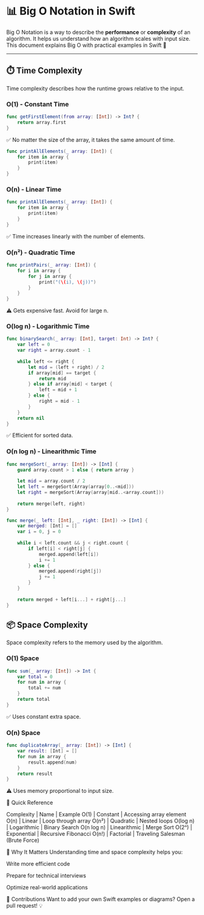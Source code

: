 # 📊 Big O Notation in Swift

Big O Notation is a way to describe the **performance** or **complexity** of an algorithm. It helps us understand how an algorithm scales with input size. This document explains Big O with practical examples in Swift 🚀

---

## ⏱️ Time Complexity

Time complexity describes how the runtime grows relative to the input.

### O(1) - Constant Time

```swift
func getFirstElement(from array: [Int]) -> Int? {
    return array.first
}
```

✅ No matter the size of the array, it takes the same amount of time.

```swift
func printAllElements(_ array: [Int]) {
    for item in array {
        print(item)
    }
}
```

### O(n) - Linear Time

```swift
func printAllElements(_ array: [Int]) {
    for item in array {
        print(item)
    }
}
```

✅ Time increases linearly with the number of elements.

### O(n²) - Quadratic Time

```swift
func printPairs(_ array: [Int]) {
    for i in array {
        for j in array {
            print("(\(i), \(j))")
        }
    }
}
```

⚠️ Gets expensive fast. Avoid for large n.

### O(log n) - Logarithmic Time

```swift
func binarySearch(_ array: [Int], target: Int) -> Int? {
    var left = 0
    var right = array.count - 1
    
    while left <= right {
        let mid = (left + right) / 2
        if array[mid] == target {
            return mid
        } else if array[mid] < target {
            left = mid + 1
        } else {
            right = mid - 1
        }
    }
    return nil
}
```

✅ Efficient for sorted data.

### O(n log n) - Linearithmic Time

```swift
func mergeSort(_ array: [Int]) -> [Int] {
    guard array.count > 1 else { return array }
    
    let mid = array.count / 2
    let left = mergeSort(Array(array[0..<mid]))
    let right = mergeSort(Array(array[mid..<array.count]))
    
    return merge(left, right)
}
```

```swift
func merge(_ left: [Int], _ right: [Int]) -> [Int] {
    var merged: [Int] = []
    var i = 0, j = 0
    
    while i < left.count && j < right.count {
        if left[i] < right[j] {
            merged.append(left[i])
            i += 1
        } else {
            merged.append(right[j])
            j += 1
        }
    }
    
    return merged + left[i...] + right[j...]
}
```
## 📦 Space Complexity

Space complexity refers to the memory used by the algorithm.


### O(1) Space

```swift
func sum(_ array: [Int]) -> Int {
    var total = 0
    for num in array {
        total += num
    }
    return total
}
```

✅ Uses constant extra space.

### O(n) Space

```swift
func duplicateArray(_ array: [Int]) -> [Int] {
    var result: [Int] = []
    for num in array {
        result.append(num)
    }
    return result
}
```

⚠️ Uses memory proportional to input size.

🧠 Quick Reference

Complexity | Name | Example
O(1) | Constant | Accessing array element
O(n) | Linear | Loop through array
O(n²) | Quadratic | Nested loops
O(log n) | Logarithmic | Binary Search
O(n log n) | Linearithmic | Merge Sort
O(2ⁿ) | Exponential | Recursive Fibonacci
O(n!) | Factorial | Traveling Salesman (Brute Force)

🎯 Why It Matters
Understanding time and space complexity helps you:

Write more efficient code

Prepare for technical interviews

Optimize real-world applications

🧩 Contributions
Want to add your own Swift examples or diagrams? Open a pull request! 💡
